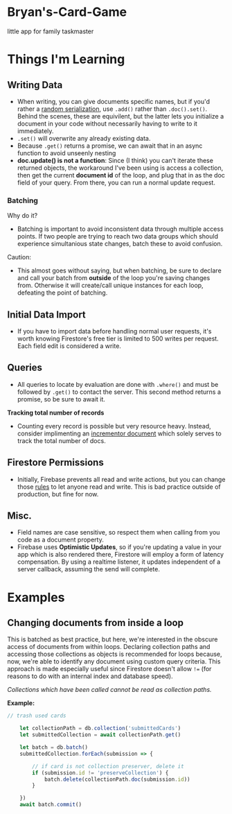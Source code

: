 # Bryan's-Card-Game
little app for family taskmaster


# Things I'm Learning




## Writing Data
- When writing, you can give documents specific names, but if you'd rather a [random serialization](https://firebase.google.com/docs/firestore/manage-data/add-data#add_a_document), use ```.add()``` rather than ```.doc().set()```. Behind the scenes, these are equivilent, but the latter lets you initialize a document in your code without necessarily having to write to it immediately.
- ```.set()``` will overwrite any already existing data.
- Because ```.get()``` returns a promise, we can await that in an async function to avoid unseenly nesting
- **doc.update() is not a function**: Since (I think) you can't iterate these returned objects, the workaround I've been using is access a collection, then get the current **document id** of the loop, and plug that in as the doc field of your query. From there, you can run a normal update request. 


### Batching
Why do it?
- Batching is important to avoid inconsistent data through multiple access points. If two people are trying to reach two data groups which should experience simultanious state changes, batch these to avoid confusion.

Caution:
- This almost goes without saying, but when batching, be sure to declare and call your batch from **outside** of the loop you're saving changes from. Otherwise it will create/call unique instances for each loop, defeating the point of batching.

## Initial Data Import
- If you have to import data before handling normal user requests, it's worth knowing Firestore's free tier is limited to 500 writes per request. Each field edit is considered a write.


## Queries
- All queries to locate by evaluation are done with ```.where()``` and must be followed by ```.get()``` to contact the server. This second method returns a promise, so be sure to await it.

**Tracking total number of records**
- Counting every record is possible but very resource heavy. Instead, consider implimenting an [incrementor document](https://firebase.googleblog.com/2019/03/increment-server-side-cloud-firestore.html) which solely serves to track the total number of docs.


## Firestore Permissions
- Initially, Firebase prevents all read and write actions, but you can change those [rules](https://firebase.google.com/docs/firestore/security/get-started#allow-all) to let anyone read and write. This is bad practice outside of production, but fine for now.


## Misc.
- Field names are case sensitive, so respect them when calling from you code as a document property.
- Firebase uses **Optimistic Updates**, so if you're updating a value in your app which is also rendered there, Firestore will employ a form of latency compensation. By using a realtime listener, it updates independent of a server callback, assuming the send will complete.


# Examples

## Changing documents from inside a loop

This is batched as best practice, but here, we're interested in the obscure access of documents from within loops. Declaring collection paths and accessing those collections as objects is recommended for loops because, now, we're able to identify any document using custom query criteria. This approach is made especially useful since Firestore doesn't allow ```!=``` (for reasons to do with an internal index and database speed).

*Collections which have been called cannot be read as collection paths.*

**Example:**
```js
// trash used cards

    let collectionPath = db.collection('submittedCards')
    let submittedCollection = await collectionPath.get()

    let batch = db.batch()
    submittedCollection.forEach(submission => {

        // if card is not collection preserver, delete it
        if (submission.id != 'preserveCollection') {
            batch.delete(collectionPath.doc(submission.id))        
        }

    })
    await batch.commit()

```